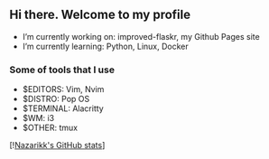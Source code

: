 ## Hi there. Welcome to my profile

- I’m currently working on: improved-flaskr, my Github Pages site
- I’m currently learning: Python, Linux, Docker
### Some of tools that I use
- $EDITORS: Vim, Nvim
- $DISTRO: Pop OS
- $TERMINAL: Alacritty
- $WM: i3
- $OTHER: tmux

[!​[Nazarikk's GitHub stats](https://github-readme-stats.vercel.app/api​?username=nazarikk&show_icons=true)]
